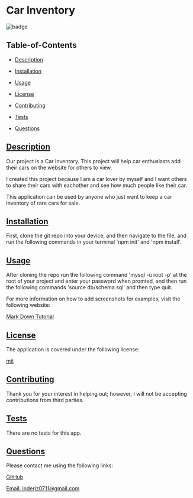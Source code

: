  # Car Inventory
  
  
  ![badge](https://img.shields.io/badge/license-mit-blue)
    

  ## Table-of-Contents

  * [Description](#description)
  * [Installation](#installation)
  * [Usage](#usage)
  
  * [License](#license)
    
  * [Contributing](#contributing)
  * [Tests](#tests)
  * [Questions](#questions)
  
  ## [Description](#table-of-contents)

  Our project is a Car Inventory. This project will help car enthusiasts add their cars on the website for others to view.

  I created this project because I am a car lover by myself and I want others to share their cars with eachother and see how much people like their car.

  This application can be used by anyone who just want to keep a car inventory of rare cars for sale.

  ## [Installation](#table-of-contents)

  First, clone the git repo into your device, and then navigate to the file, and run the following commands in your terminal 'npm init' and 'npm install'. 

  ## [Usage](#table-of-contents)

  After cloning the repo run the following command 'mysql -u root -p' at the root of your project and enter your password when promted, and then run the following commands 'source db/schema.sql' and then type quit. 
  
  For more information on how to add screenshots for examples, visit the following website:
  
  [Mark Down Tutorial](https://agea.github.io/tutorial.md/)
  
  
  ## [License](#table-of-contents)

  The application is covered under the following license:

  
  [mit](https://choosealicense.com/licenses/mit)
    
    

  ## [Contributing](#table-of-contents)
  
  
  Thank you for your interest in helping out; however, I will not be accepting contributions from third parties.
    

  ## [Tests](#table-of-contents)

  There are no tests for this app.

  ## [Questions](#table-of-contents)

  Please contact me using the following links:

  [GitHub](https://github.com/inderjz)

  [Email: inderjz0711@gmail.com](mailto:inderjz0711@gmail.com)
